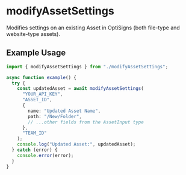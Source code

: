 # modifyAssetSettings

Modifies settings on an existing Asset in OptiSigns (both file-type and website-type assets).

## Example Usage

```ts
import { modifyAssetSettings } from "./modifyAssetSettings";

async function example() {
  try {
    const updatedAsset = await modifyAssetSettings(
      "YOUR_API_KEY",
      "ASSET_ID",
      {
        name: "Updated Asset Name",
        path: "/New/Folder",
        // ...other fields from the AssetInput type
      },
      "TEAM_ID"
    );
    console.log("Updated Asset:", updatedAsset);
  } catch (error) {
    console.error(error);
  }
}
```
